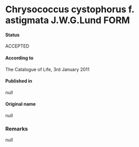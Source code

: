 Chrysococcus cystophorus f. astigmata J.W.G.Lund FORM
=======

#### Status
ACCEPTED

#### According to
The Catalogue of Life, 3rd January 2011

#### Published in
null

#### Original name
null

### Remarks
null